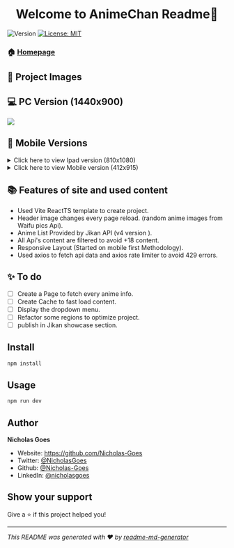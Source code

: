<h1 align="center">Welcome to AnimeChan Readme👋</h1>
<p>
  <img alt="Version" src="https://img.shields.io/badge/version-0.0.1-blue.svg?cacheSeconds=2592000" />
  <a href="#" target="_blank">
    <img alt="License: MIT" src="https://img.shields.io/badge/License-MIT-yellow.svg" />
  </a>
</p>

### 🏠 [Homepage](https://nicholasgoes-animechan.vercel.app)

## 📸 Project Images

## 💻 PC Version (1440x900)

<div style="display: inline-block">
 <a href="https://imgur.com/VQoI1qp" target="_blank">
  <img src="https://i.imgur.com/VQoI1qp.jpg">
 </a>
</div>

## 📱 Mobile Versions

<details>
  <summary>Click here to view Ipad version (810x1080)</summary>
    <a href="https://imgur.com/i9oNMWY" target="_blank">
      <img src="https://i.imgur.com/i9oNMWY.png">
    </a>
</details>

<details>
  <summary>Click here to view Mobile version (412x915)</summary>
    <a href="https://imgur.com/vkWZUBF" target="_blank">
      <img src="https://i.imgur.com/vkWZUBF.png">
    </a>
</details>


## 📚 Features of site and used content

* Used Vite ReactTS template to create project.
* Header image changes every page reload. (random anime images from Waifu pics Api).
* Anime List Provided by Jikan API (v4 version ).
* All Api's content are filtered to avoid +18 content.
* Responsive Layout (Started on mobile first Methodology).
* Used axios to fetch api data and axios rate limiter to avoid 429 errors.

## ✨ To do

- [ ] Create a Page to fetch every anime info.
- [ ] Create Cache to fast load content.
- [ ] Display the dropdown menu.
- [ ] Refactor some regions to optimize project.
- [ ] publish in Jikan showcase section.

## Install

```sh
npm install
```

## Usage

```sh
npm run dev
```

## Author

 **Nicholas Goes**

* Website: <https://github.com/Nicholas-Goes>
* Twitter: [@NicholasGoes](https://twitter.com/NicholasGoes)
* Github: [@Nicholas-Goes](https://github.com/Nicholas-Goes)
* LinkedIn: [@nicholasgoes](https://linkedin.com/in/nicholasgoes)

## Show your support

Give a ⭐️ if this project helped you!

***
_This README was generated with ❤️ by [readme-md-generator](https://github.com/kefranabg/readme-md-generator)_
